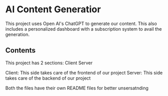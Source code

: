 # AI Content Generatior
This project uses Open AI's ChatGPT to generate our content. This also includes a personalized dashboard with a subscription system to avail the generation.

## Contents
This project has 2 sections:
  Client
  Server

Client: This side takes care of the frontend of our project
Server: This side takes care of the backend of our project

Both the files have their own README files for better unsersatnding

